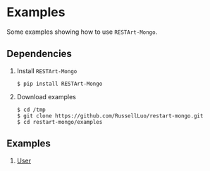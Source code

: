 # Examples

Some examples showing how to use `RESTArt-Mongo`.


## Dependencies

1. Install `RESTArt-Mongo`

    ```
    $ pip install RESTArt-Mongo
    ```

2. Download examples

    ```
    $ cd /tmp
    $ git clone https://github.com/RussellLuo/restart-mongo.git
    $ cd restart-mongo/examples
    ```


## Examples

1. [User](user)

